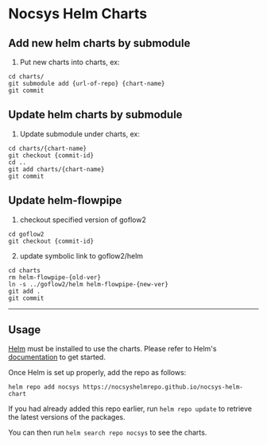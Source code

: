 # Nocsys Helm Charts

## Add new helm charts by submodule
1. Put new charts into charts, ex:
```
cd charts/
git submodule add {url-of-repo} {chart-name}
git commit
```

## Update helm charts by submodule
1. Update submodule under charts, ex:
```
cd charts/{chart-name}
git checkout {commit-id}
cd ..
git add charts/{chart-name}
git commit
```

## Update helm-flowpipe
1. checkout specified version of goflow2
```
cd goflow2
git checkout {commit-id}
```
2. update symbolic link to goflow2/helm
```
cd charts
rm helm-flowpipe-{old-ver}
ln -s ../goflow2/helm helm-flowpipe-{new-ver}
git add .
git commit
```

---

## Usage

[Helm](https://helm.sh) must be installed to use the charts.
Please refer to Helm's [documentation](https://helm.sh/docs/) to get started.

Once Helm is set up properly, add the repo as follows:

```console
helm repo add nocsys https://nocsyshelmrepo.github.io/nocsys-helm-chart
```

If you had already added this repo earlier, run `helm repo update` to retrieve the latest versions of the packages.

You can then run `helm search repo nocsys` to see the charts.

